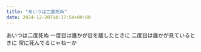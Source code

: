 ```yaml
---
title: "あいつは二度死ぬ"
date: 2024-12-20T14:17:54+09:00
---
```

あいつは二度死ぬ
一度目は誰かが目を離したときに
二度目は誰かが見ているときに
常に死んでるじゃねーか
